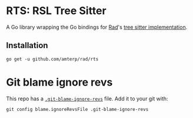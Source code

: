 # RTS: RSL Tree Sitter

A Go library wrapping the Go bindings for [Rad](https://github.com/amterp/rad)'s [tree sitter implementation](https://github.com/amterp/tree-sitter-rad).

## Installation

```
go get -u github.com/amterp/rad/rts
```

# Git blame ignore revs

This repo has a [`.git-blame-ignore-revs`](./.git-blame-ignore-revs) file. Add it to your git with:

```shell
git config blame.ignoreRevsFile .git-blame-ignore-revs
```
